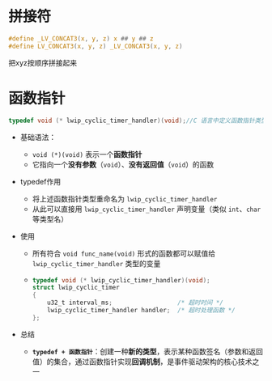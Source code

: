 # 拼接符

```c
#define _LV_CONCAT3(x, y, z) x ## y ## z
#define LV_CONCAT3(x, y, z) _LV_CONCAT3(x, y, z)
```

把xyz按顺序拼接起来

# 函数指针

```c
typedef void (* lwip_cyclic_timer_handler)(void);//C 语言中定义函数指针类型的语法
```

- 基础语法：

  - `void (*)(void)` 表示一个**函数指针**
  - 它指向一个**没有参数**（`void`）、**没有返回值**（`void`）的函数

- typedef作用

  - 将上述函数指针类型重命名为 `lwip_cyclic_timer_handler`
  - 从此可以直接用 `lwip_cyclic_timer_handler` 声明变量（类似 `int`、`char` 等类型名）

- 使用

  - 所有符合 `void func_name(void)` 形式的函数都可以赋值给 `lwip_cyclic_timer_handler` 类型的变量

  - ```c
    typedef void (* lwip_cyclic_timer_handler)(void); 
    struct lwip_cyclic_timer 
    { 
    	u32_t interval_ms; 					/* 超时时间 */ 
    	lwip_cyclic_timer_handler handler; 	/* 超时处理函数 */ 
    };
    ```

    

- 总结

  - **`typedef + 函数指针`**：创建一种**新的类型**，表示某种函数签名（参数和返回值）的集合，通过函数指针实现**回调机制**，是事件驱动架构的核心技术之一